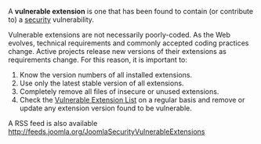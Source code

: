 <!-- Filename: What_is_a_vulnerable_extension%3F / Display title: What is a vulnerable extension? -->

A **vulnerable extension** is one that has been found to contain (or
contribute to) a
[security](https://docs.joomla.org/security "Special:MyLanguage/security")
vulnerability.

Vulnerable extensions are not necessarily poorly-coded. As the Web
evolves, technical requirements and commonly accepted coding practices
change. Active projects release new versions of their extensions as
requirements change. For this reason, it is important to:

1.  Know the version numbers of all installed extensions.
2.  Use only the latest stable version of all extensions.
3.  Completely remove all files of insecure or unused extensions.
4.  Check the
    <a href="http://vel.joomla.org/" class="external text" target="_blank"
    rel="noreferrer noopener">Vulnerable Extension List</a> on a regular
    basis and remove or update any extension version found to be
    vulnerable.

A RSS feed is also available
<a href="http://feeds.joomla.org/JoomlaSecurityVulnerableExtensions"
class="external free" target="_blank"
rel="noreferrer noopener">http://feeds.joomla.org/JoomlaSecurityVulnerableExtensions</a>
